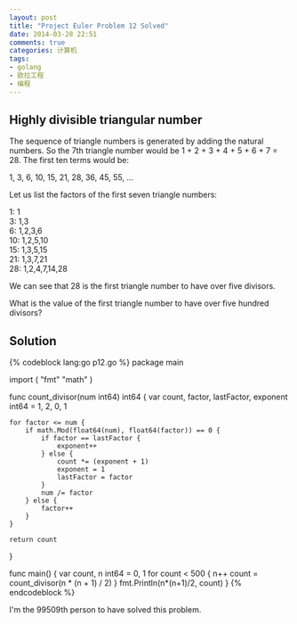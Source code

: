 ```yaml
---
layout: post
title: "Project Euler Problem 12 Solved"
date: 2014-03-28 22:51
comments: true
categories: 计算机
tags:
- golang
- 欧拉工程
- 编程
---
```


Highly divisible triangular number
----------------------------------

The sequence of triangle numbers is generated by adding the natural numbers. So the 7th triangle number would be 1 + 2 + 3 + 4 + 5 + 6 + 7 = 28. The first ten terms would be:

1, 3, 6, 10, 15, 21, 28, 36, 45, 55, ...

Let us list the factors of the first seven triangle numbers:

 1: 1  
 3: 1,3  
 6: 1,2,3,6  
10: 1,2,5,10  
15: 1,3,5,15  
21: 1,3,7,21  
28: 1,2,4,7,14,28  

We can see that 28 is the first triangle number to have over five divisors.

What is the value of the first triangle number to have over five hundred divisors?

Solution
--------

{% codeblock lang:go p12.go %}
package main

import (
    "fmt"
    "math"
)

func count_divisor(num int64) int64 {
    var count, factor, lastFactor, exponent int64 = 1, 2, 0, 1

    for factor <= num {
        if math.Mod(float64(num), float64(factor)) == 0 {
            if factor == lastFactor {
                exponent++
            } else {
                count *= (exponent + 1)
                exponent = 1
                lastFactor = factor
            }
            num /= factor
        } else {
            factor++
        }
    }

    return count
}

func main() {
    var count, n int64 = 0, 1
    for count < 500 {
        n++
        count = count_divisor(n * (n + 1) / 2)
    }
    fmt.Println(n*(n+1)/2, count)
}
{% endcodeblock %}

I'm the 99509th person to have solved this problem.
